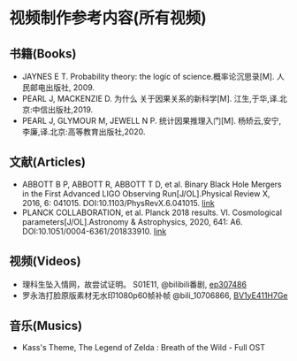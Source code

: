 # 视频制作参考内容(所有视频)

## 书籍(Books)
* JAYNES E T. Probability theory: the logic of science.概率论沉思录[M]. 人民邮电出版社, 2009.
* PEARL J, MACKENZIE D. 为什么 关于因果关系的新科学[M]. 江生,于华,译.北京:中信出版社,2019.
* PEARL J, GLYMOUR M, JEWELL N P. 统计因果推理入门[M]. 杨矫云,安宁,李廉,译.北京:高等教育出版社,2020.

## 文献(Articles)
* ABBOTT B P, ABBOTT R, ABBOTT T D, et al. Binary Black Hole Mergers in the First Advanced LIGO Observing Run[J/OL].Physical Review X, 2016, 6: 041015. DOI:10.1103/PhysRevX.6.041015. [link](https://ui.adsabs.harvard.edu/abs/2016PhRvX...6d1015A)
* PLANCK COLLABORATION, et al. Planck 2018 results. VI. Cosmological parameters[J/OL].Astronomy & Astrophysics, 2020, 641: A6. DOI:10.1051/0004-6361/201833910. [link](http://arxiv.org/abs/1807.06209)

## 视频(Videos)
* 理科生坠入情网，故尝试证明。 S01E11, @bilibili番剧, [ep307486](https://www.bilibili.com/bangumi/play/ep307486)
* 罗永浩打脸原版素材无水印1080p60帧补帧 @bili_10706866, [BV1yE411H7Ge](https://www.bilibili.com/BV1yE411H7Ge)

## 音乐(Musics)
* Kass's Theme, The Legend of Zelda : Breath of the Wild - Full OST